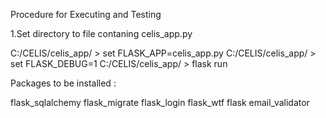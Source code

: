 Procedure for Executing and Testing

1.Set directory to file contaning celis_app.py

  C:/CELIS/celis_app/ >  set FLASK_APP=celis_app.py
  C:/CELIS/celis_app/ >  set FLASK_DEBUG=1
  C:/CELIS/celis_app/ >  flask run
  
  
  
  Packages to be installed :
  
  flask_sqlalchemy
  flask_migrate
  flask_login
  flask_wtf
  flask email_validator
  
